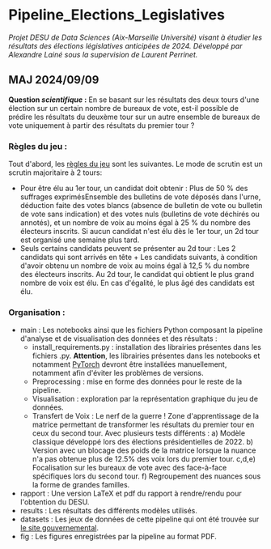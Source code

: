 # Pipeline_Elections_Legislatives
 
 _Projet DESU de Data Sciences (Aix-Marseille Université) visant à étudier les résultats des élections législatives anticipées de 2024. Développé par Alexandre Lainé sous la supervision de Laurent Perrinet._

## MAJ 2024/09/09

**Question _scientifique_ :** En se basant sur les résultats des deux tours d'une élection sur un certain nombre de bureaux de vote, est-il possible de prédire les résultats du deuxème tour sur un autre ensemble de bureaux de vote uniquement à partir des résultats du premier tour ?

### Règles du jeu :
Tout d'abord, les [règles du jeu](https://www.service-public.fr/particuliers/vosdroits/F1943) sont les suivantes. Le mode de scrutin est un scrutin majoritaire à 2 tours:
- Pour être élu au 1er tour, un candidat doit obtenir : Plus de 50 % des suffrages exprimésEnsemble des bulletins de vote déposés dans l'urne, déduction faite des votes blancs (absence de bulletin de vote ou bulletin de vote sans indication) et des votes nuls (bulletins de vote déchirés ou annotés), et un nombre de voix au moins égal à 25 % du nombre des électeurs inscrits. Si aucun candidat n'est élu dès le 1er tour, un 2d tour est organisé une semaine plus tard.
- Seuls certains candidats peuvent se présenter au 2d tour :  Les 2 candidats qui sont arrivés en tête + Les candidats suivants, à condition d'avoir obtenu un nombre de voix au moins égal à 12,5 % du nombre des électeurs inscrits. Au 2d tour, le candidat qui obtient le plus grand nombre de voix est élu. En cas d'égalité, le plus âgé des candidats est élu.

### Organisation :

- main : Les notebooks ainsi que les fichiers Python composant la pipeline d'analyse et de visualisation des données et des résultats :
    - install_requirements.py : installation des librairies présentes dans les fichiers .py. **Attention**, les librairies présentes dans les notebooks et notamment [PyTorch](https://pytorch.org/) devront être installées manuellement, notamment afin d'éviter les problèmes de versions.
    - Preprocessing : mise en forme des données pour le reste de la pipeline.
    - Visualisation : exploration par la représentation graphique du jeu de données.
    - Transfert de Voix : Le nerf de la guerre ! Zone d'apprentissage de la matrice permettant de transformer les résultats du premier tour en ceux du second tour. Avec plusieurs tests différents :
        a) Modèle classique développé lors des élections présidentielles de 2022.
        b) Version avec un blocage des poids de la matrice lorsque la nuance n'a pas obtenue plus de 12.5% des voix lors du premier tour.
        c,d,e) Focalisation sur les bureaux de vote avec des face-à-face spécifiques lors du second tour.
        f) Regroupement des nuances sous la forme de grandes familles.
- rapport : Une version LaTeX et pdf du rapport à rendre/rendu pour l'obtention du DESU.
- results : Les résultats des différents modèles utilisés.
- datasets : Les jeux de données de cette pipeline qui ont été trouvée sur [le site gouvernemental](https://www.data.gouv.fr/).
- fig : Les figures enregistrées par la pipeline au format PDF.